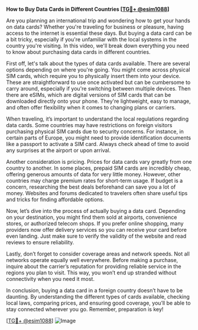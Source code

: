 **How to Buy Data Cards in Different Countries [[TG💪+ @esim1088](https://t.me/s/esim1088)]**

Are you planning an international trip and wondering how to get your hands on data cards? Whether you're traveling for business or pleasure, having access to the internet is essential these days. But buying a data card can be a bit tricky, especially if you're unfamiliar with the local systems in the country you're visiting. In this video, we'll break down everything you need to know about purchasing data cards in different countries.

First off, let's talk about the types of data cards available. There are several options depending on where you're going. You might come across physical SIM cards, which require you to physically insert them into your device. These are straightforward to use once activated but can be cumbersome to carry around, especially if you're switching between multiple devices. Then there are eSIMs, which are digital versions of SIM cards that can be downloaded directly onto your phone. They're lightweight, easy to manage, and often offer flexibility when it comes to changing plans or carriers.

When traveling, it’s important to understand the local regulations regarding data cards. Some countries may have restrictions on foreign visitors purchasing physical SIM cards due to security concerns. For instance, in certain parts of Europe, you might need to provide identification documents like a passport to activate a SIM card. Always check ahead of time to avoid any surprises at the airport or upon arrival.

Another consideration is pricing. Prices for data cards vary greatly from one country to another. In some places, prepaid SIM cards are incredibly cheap, offering generous amounts of data for very little money. However, other countries may charge premium rates for short-term usage. If budget is a concern, researching the best deals beforehand can save you a lot of money. Websites and forums dedicated to travelers often share useful tips and tricks for finding affordable options.

Now, let’s dive into the process of actually buying a data card. Depending on your destination, you might find them sold at airports, convenience stores, or authorized telecom shops. If you prefer online shopping, many providers now offer delivery services so you can receive your card before even landing. Just make sure to verify the validity of the website and read reviews to ensure reliability.

Lastly, don’t forget to consider coverage areas and network speeds. Not all networks operate equally well everywhere. Before making a purchase, inquire about the carrier’s reputation for providing reliable service in the regions you plan to visit. This way, you won’t end up stranded without connectivity when you need it most.

In conclusion, buying a data card in a foreign country doesn’t have to be daunting. By understanding the different types of cards available, checking local laws, comparing prices, and ensuring good coverage, you’ll be able to stay connected wherever you go. Remember, preparation is key!

[[TG💪+ @esim1088](https://t.me/s/esim1088)] ![Image](https://i.postimg.cc/Y0z9fWf4/image.png)